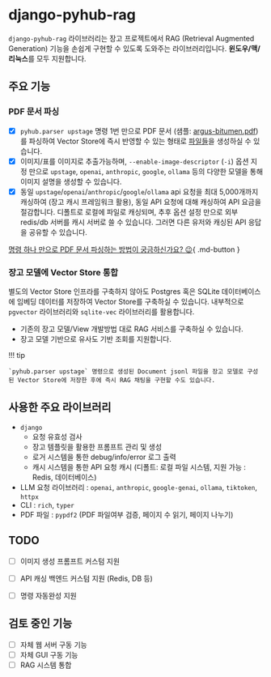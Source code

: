 # django-pyhub-rag

`django-pyhub-rag` 라이브러리는 장고 프로젝트에서 RAG (Retrieval Augmented Generation) 기능을 손쉽게 구현할 수 있도록 도와주는 라이브러리입니다. **윈도우/맥/리눅스**를 모두 지원합니다.


## 주요 기능

### PDF 문서 파싱

+ [x] `pyhub.parser upstage` 명령 1번 만으로 PDF 문서 (샘플: [argus-bitumen.pdf](https://www.argusmedia.com/-/media/project/argusmedia/mainsite/english/documents-and-files/sample-reports/argus-bitumen.pdf?rev=7512cf07937e4e4cbb8889c87780edf7))를 파싱하여 Vector Store에 즉시 반영할 수 있는 형태로 [파일들](https://github.com/pyhub-kr/django-pyhub-rag/tree/main/samples/argus-bitumen)을 생성하실 수 있습니다.
+ [x] 이미지/표를 이미지로 추출가능하며, `--enable-image-descriptor` (`-i`) 옵션 지정 만으로
  `upstage`, `openai`, `anthropic`, `google`, `ollama` 등의 다양한 모델을 통해 이미지 설명을 생성할 수 있습니다.
+ [x] 동일 `upstage`/`openai`/`anthropic`/`google`/`ollama` api 요청을 최대 5,000개까지 캐싱하여 (장고 캐시 프레임워크 활용),
  동일 API 요청에 대해 캐싱하여 API 요금을 절감합니다. 디폴트로 로컬에 파일로 캐싱되며, 추후 옵션 설정 만으로 외부 redis/db 서버를
  캐시 서버로 쓸 수 있습니다. 그러면 다른 유저와 캐싱된 API 응답을 공유할 수 있습니다.

[명령 하나 만으로 PDF 문서 파싱하는 방법이 궁금하신가요? :wink:](./parser/upstage-document-parse){ .md-button }


### 장고 모델에 Vector Store 통합

별도의 Vector Store 인프라를 구축하지 않아도 Postgres 혹은 SQLite 데이터베이스에 임베딩 데이터를 저장하여 Vector Store를 구축하실 수 있습니다. 
내부적으로 `pgvector` 라이브러리와 `sqlite-vec` 라이브러리를 활용합니다.

+ 기존의 장고 모델/View 개발방법 대로 RAG 서비스를 구축하실 수 있습니다.
+ 장고 모델 기반으로 유사도 기반 조회를 지원합니다.

!!! tip

    `pyhub.parser upstage` 명령으로 생성된 Document jsonl 파일을 장고 모델로 구성된 Vector Store에 저장한 후에 즉시 RAG 채팅을 구현할 수도 있습니다.


## 사용한 주요 라이브러리

+ `django`
    - 요청 유효성 검사
    - 장고 템플릿을 활용한 프롬프트 관리 및 생성
    - 로거 시스템을 통한 debug/info/error 로그 출력
    - 캐시 시스템을 통한 API 요청 캐시 (디폴트: 로컬 파일 시스템, 지원 가능 : Redis, 데이터베이스)
+ LLM 요청 라이브러리 : `openai`, `anthropic`, `google-genai`, `ollama`, `tiktoken`, `httpx`
+ CLI : `rich`, `typer`
+ PDF 파일 : `pypdf2` (PDF 파일여부 검증, 페이지 수 읽기, 페이지 나누기)


## TODO

* [ ] 이미지 생성 프롬프트 커스텀 지원
* [ ] API 캐싱 백엔드 커스텀 지원 (Redis, DB 등)
* [ ] 명령 자동완성 지원


## 검토 중인 기능

* [ ] 자체 웹 서버 구동 기능
* [ ] 자체 GUI 구동 기능
* [ ] RAG 시스템 통합

